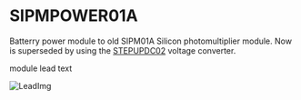 <!--- Created:Time: ---> 
<!--- Author:Mlab: ---> 
<!--- AuthorEmail:mlab@mlab.cz: ---> 
<!--- Tags:imported: ---> 
<!--- Ust:None: ---> 
<!--- Label --->
<!--- ELabel ---> 
<!--- Name:module: --->
# SIPMPOWER01A
<!--- LongName --->
Batterry power module to old SIPM01A Silicon photomultiplier module. 
Now is superseded by using the [STEPUPDC02](https://github.com/mlab-modules/STEPUPDC02) voltage converter. 

<!--- ELongName ---> 

<!--- Lead --->
module lead text
<!--- ELead ---> 

![LeadImg](doc/img/module_top_big.jpg) 


<!--- Description --->
<!--- EDescription --->
<!--- Content --->
<!--- EContent --->
